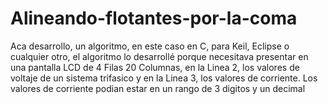 # Alineando-flotantes-por-la-coma
Aca desarrollo, un algoritmo, en este caso en C, para Keil, Eclipse o cualquier otro, el algoritmo lo desarrollé porque necesitava presentar en una pantalla
LCD de 4 Filas 20 Columnas, en la Linea 2, los valores de voltaje de un sistema trifasico y en la Linea 3, los valores de corriente. Los valores de corriente
podian estar en un rango de 3 digitos y un decimal
